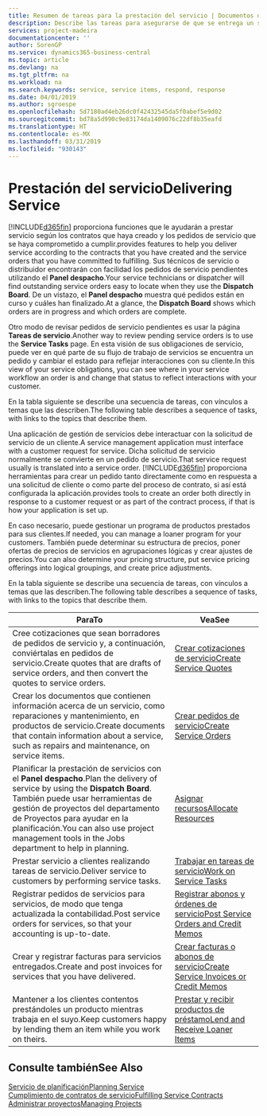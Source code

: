 ```yaml
---
title: Resumen de tareas para la prestación del servicio | Documentos de Microsoft
description: Describe las tareas para asegurarse de que se entrega un servicio de calidad y se cumplen los acuerdos con los clientes.
services: project-madeira
documentationcenter: ''
author: SorenGP
ms.service: dynamics365-business-central
ms.topic: article
ms.devlang: na
ms.tgt_pltfrm: na
ms.workload: na
ms.search.keywords: service, service items, respond, response
ms.date: 04/01/2019
ms.author: sgroespe
ms.openlocfilehash: 5d7180ad4eb26dc0f42432545da5f0abef5e9d02
ms.sourcegitcommit: bd78a5d990c9e83174da1409076c22df8b35eafd
ms.translationtype: HT
ms.contentlocale: es-MX
ms.lasthandoff: 03/31/2019
ms.locfileid: "930143"
---
```

# <a name="delivering-service"></a><span data-ttu-id="aaf72-103">Prestación del servicio</span><span class="sxs-lookup"><span data-stu-id="aaf72-103">Delivering Service</span></span>
[!INCLUDE[d365fin](includes/d365fin_md.md)] <span data-ttu-id="aaf72-104">proporciona funciones que le ayudarán a prestar servicio según los contratos que haya creado y los pedidos de servicio que se haya comprometido a cumplir.</span><span class="sxs-lookup"><span data-stu-id="aaf72-104">provides features to help you deliver service according to the contracts that you have created and the service orders that you have committed to fulfilling.</span></span> <span data-ttu-id="aaf72-105">Sus técnicos de servicio o distribuidor encontrarán con facilidad los pedidos de servicio pendientes utilizando el **Panel despacho**.</span><span class="sxs-lookup"><span data-stu-id="aaf72-105">Your service technicians or dispatcher will find outstanding service orders easy to locate when they use the **Dispatch Board**.</span></span> <span data-ttu-id="aaf72-106">De un vistazo, el **Panel despacho** muestra qué pedidos están en curso y cuáles han finalizado.</span><span class="sxs-lookup"><span data-stu-id="aaf72-106">At a glance, the **Dispatch Board** shows which orders are in progress and which orders are complete.</span></span>  
  
<span data-ttu-id="aaf72-107">Otro modo de revisar pedidos de servicio pendientes es usar la página **Tareas de servicio**.</span><span class="sxs-lookup"><span data-stu-id="aaf72-107">Another way to review pending service orders is to use the **Service Tasks** page.</span></span> <span data-ttu-id="aaf72-108">En esta visión de sus obligaciones de servicio, puede ver en qué parte de su flujo de trabajo de servicios se encuentra un pedido y cambiar el estado para reflejar interacciones con su cliente.</span><span class="sxs-lookup"><span data-stu-id="aaf72-108">In this view of your service obligations, you can see where in your service workflow an order is and change that status to reflect interactions with your customer.</span></span>  
  
<span data-ttu-id="aaf72-109">En la tabla siguiente se describe una secuencia de tareas, con vínculos a temas que las describen.</span><span class="sxs-lookup"><span data-stu-id="aaf72-109">The following table describes a sequence of tasks, with links to the topics that describe them.</span></span>   

<span data-ttu-id="aaf72-110">Una aplicación de gestión de servicios debe interactuar con la solicitud de servicio de un cliente.</span><span class="sxs-lookup"><span data-stu-id="aaf72-110">A service management application must interface with a customer request for service.</span></span> <span data-ttu-id="aaf72-111">Dicha solicitud de servicio normalmente se convierte en un pedido de servicio.</span><span class="sxs-lookup"><span data-stu-id="aaf72-111">That service request usually is translated into a service order.</span></span> [!INCLUDE[d365fin](includes/d365fin_md.md)] <span data-ttu-id="aaf72-112">proporciona herramientas para crear un pedido tanto directamente como en respuesta a una solicitud de cliente o como parte del proceso de contrato, si así está configurada la aplicación.</span><span class="sxs-lookup"><span data-stu-id="aaf72-112">provides tools to create an order both directly in response to a customer request or as part of the contract process, if that is how your application is set up.</span></span>  
  
<span data-ttu-id="aaf72-113">En caso necesario, puede gestionar un programa de productos prestados para sus clientes.</span><span class="sxs-lookup"><span data-stu-id="aaf72-113">If needed, you can manage a loaner program for your customers.</span></span> <span data-ttu-id="aaf72-114">También puede determinar su estructura de precios, poner ofertas de precios de servicios en agrupaciones lógicas y crear ajustes de precios.</span><span class="sxs-lookup"><span data-stu-id="aaf72-114">You can also determine your pricing structure, put service pricing offerings into logical groupings, and create price adjustments.</span></span>  
  
<span data-ttu-id="aaf72-115">En la tabla siguiente se describe una secuencia de tareas, con vínculos a temas que las describen.</span><span class="sxs-lookup"><span data-stu-id="aaf72-115">The following table describes a sequence of tasks, with links to the topics that describe them.</span></span>   
  
|<span data-ttu-id="aaf72-116">**Para**</span><span class="sxs-lookup"><span data-stu-id="aaf72-116">**To**</span></span>|<span data-ttu-id="aaf72-117">**Vea**</span><span class="sxs-lookup"><span data-stu-id="aaf72-117">**See**</span></span>|  
|------------|-------------|  
|<span data-ttu-id="aaf72-118">Cree cotizaciones que sean borradores de pedidos de servicio y, a continuación, conviértalas en pedidos de servicio.</span><span class="sxs-lookup"><span data-stu-id="aaf72-118">Create quotes that are drafts of service orders, and then convert the quotes to service orders.</span></span>|[<span data-ttu-id="aaf72-119">Crear cotizaciones de servicio</span><span class="sxs-lookup"><span data-stu-id="aaf72-119">Create Service Quotes</span></span>](service-how-to-create-service-quotes.md)|
|<span data-ttu-id="aaf72-120">Crear los documentos que contienen información acerca de un servicio, como reparaciones y mantenimiento, en productos de servicio.</span><span class="sxs-lookup"><span data-stu-id="aaf72-120">Create documents that contain information about a service, such as repairs and maintenance, on service items.</span></span>|[<span data-ttu-id="aaf72-121">Crear pedidos de servicio</span><span class="sxs-lookup"><span data-stu-id="aaf72-121">Create Service Orders</span></span>](service-how-to-create-service-orders.md)|
|<span data-ttu-id="aaf72-122">Planificar la prestación de servicios con el **Panel despacho**.</span><span class="sxs-lookup"><span data-stu-id="aaf72-122">Plan the delivery of service by using the **Dispatch Board**.</span></span> <span data-ttu-id="aaf72-123">También puede usar herramientas de gestión de proyectos del departamento de Proyectos para ayudar en la planificación.</span><span class="sxs-lookup"><span data-stu-id="aaf72-123">You can also use project management tools in the Jobs department to help in planning.</span></span>|[<span data-ttu-id="aaf72-124">Asignar recursos</span><span class="sxs-lookup"><span data-stu-id="aaf72-124">Allocate Resources</span></span>](service-how-to-allocate-resources.md)|  
|<span data-ttu-id="aaf72-125">Prestar servicio a clientes realizando tareas de servicio.</span><span class="sxs-lookup"><span data-stu-id="aaf72-125">Deliver service to customers by performing service tasks.</span></span>|[<span data-ttu-id="aaf72-126">Trabajar en tareas de servicio</span><span class="sxs-lookup"><span data-stu-id="aaf72-126">Work on Service Tasks</span></span>](service-how-to-work-on-service-tasks.md)|  
|<span data-ttu-id="aaf72-127">Registrar pedidos de servicios para servicios, de modo que tenga actualizada la contabilidad.</span><span class="sxs-lookup"><span data-stu-id="aaf72-127">Post service orders for services, so that your accounting is up-to-date.</span></span>|[<span data-ttu-id="aaf72-128">Registrar abonos y órdenes de servicio</span><span class="sxs-lookup"><span data-stu-id="aaf72-128">Post Service Orders and Credit Memos</span></span>](service-how-to-post-service-orders.md)|  
|<span data-ttu-id="aaf72-129">Crear y registrar facturas para servicios entregados.</span><span class="sxs-lookup"><span data-stu-id="aaf72-129">Create and post invoices for services that you have delivered.</span></span>|[<span data-ttu-id="aaf72-130">Crear facturas o abonos de servicio</span><span class="sxs-lookup"><span data-stu-id="aaf72-130">Create Service Invoices or Credit Memos</span></span>](service-how-create-invoices.md)|  
|<span data-ttu-id="aaf72-131">Mantener a los clientes contentos prestándoles un producto mientras trabaja en el suyo.</span><span class="sxs-lookup"><span data-stu-id="aaf72-131">Keep customers happy by lending them an item while you work on theirs.</span></span>| [<span data-ttu-id="aaf72-132">Prestar y recibir productos de préstamo</span><span class="sxs-lookup"><span data-stu-id="aaf72-132">Lend and Receive Loaner Items</span></span>](service-how-to-lend-receive-loaners.md)|
  
## <a name="see-also"></a><span data-ttu-id="aaf72-133">Consulte también</span><span class="sxs-lookup"><span data-stu-id="aaf72-133">See Also</span></span>  
[<span data-ttu-id="aaf72-134">Servicio de planificación</span><span class="sxs-lookup"><span data-stu-id="aaf72-134">Planning Service</span></span>](service-plan-service.md)  
[<span data-ttu-id="aaf72-135">Cumplimiento de contratos de servicio</span><span class="sxs-lookup"><span data-stu-id="aaf72-135">Fulfilling Service Contracts</span></span>](service-fulfill-service-contracts.md)  
[<span data-ttu-id="aaf72-136">Administrar proyectos</span><span class="sxs-lookup"><span data-stu-id="aaf72-136">Managing Projects</span></span>](projects-manage-projects.md)  

